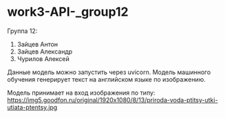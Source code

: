 # work3-API-_group12
Группа 12:
1) Зайцев Антон
2) Зайцев Александр
3) Чурилов Алексей  

Данные модель можно запустить через uvicorn.
Модель машинного обучения генерирует текст на английском языке по изображению.  

Модель принимает на вход изображения по типу: https://img5.goodfon.ru/original/1920x1080/8/13/priroda-voda-ptitsy-utki-utiata-ptentsy.jpg
